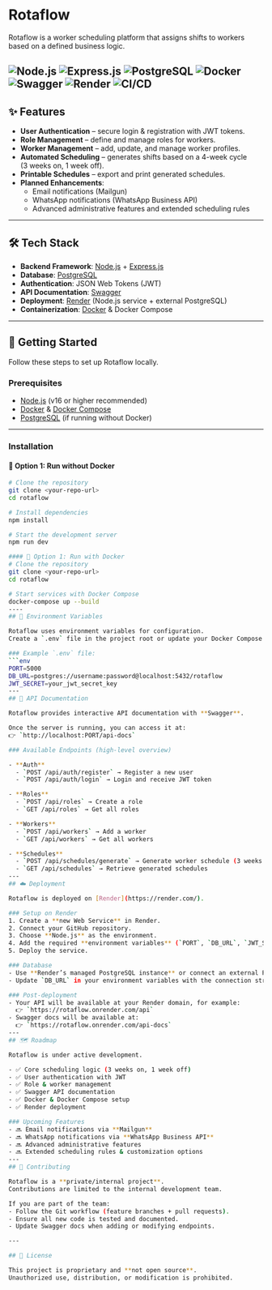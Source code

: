 # Rotaflow

Rotaflow is a worker scheduling platform that assigns shifts to workers based on a defined business logic.

![Node.js](https://img.shields.io/badge/Node.js-339933?style=for-the-badge&logo=node.js&logoColor=white)
![Express.js](https://img.shields.io/badge/Express.js-000000?style=for-the-badge&logo=express&logoColor=white)
![PostgreSQL](https://img.shields.io/badge/PostgreSQL-316192?style=for-the-badge&logo=postgresql&logoColor=white)
![Docker](https://img.shields.io/badge/Docker-2496ED?style=for-the-badge&logo=docker&logoColor=white)
![Swagger](https://img.shields.io/badge/Swagger-85EA2D?style=for-the-badge&logo=swagger&logoColor=black)
![Render](https://img.shields.io/badge/Render-46E3B7?style=for-the-badge&logo=render&logoColor=black)
![CI/CD](https://img.shields.io/badge/CI%2FCD-GitHub%20Actions-2088FF?style=for-the-badge&logo=github-actions&logoColor=white)
---
## ✨ Features

- **User Authentication** – secure login & registration with JWT tokens.  
- **Role Management** – define and manage roles for workers.  
- **Worker Management** – add, update, and manage worker profiles.  
- **Automated Scheduling** – generates shifts based on a 4-week cycle  
  (3 weeks on, 1 week off).  
- **Printable Schedules** – export and print generated schedules.  
- **Planned Enhancements**:  
  - Email notifications (Mailgun)  
  - WhatsApp notifications (WhatsApp Business API)  
  - Advanced administrative features and extended scheduling rules  
---
## 🛠 Tech Stack

- **Backend Framework**: [Node.js](https://nodejs.org/) + [Express.js](https://expressjs.com/)  
- **Database**: [PostgreSQL](https://www.postgresql.org/)  
- **Authentication**: JSON Web Tokens (JWT)  
- **API Documentation**: [Swagger](https://swagger.io/)  
- **Deployment**: [Render](https://render.com/) (Node.js service + external PostgreSQL)  
- **Containerization**: [Docker](https://www.docker.com/) & Docker Compose  
---
## 🚀 Getting Started

Follow these steps to set up Rotaflow locally.

### Prerequisites
- [Node.js](https://nodejs.org/) (v16 or higher recommended)  
- [Docker](https://www.docker.com/) & [Docker Compose](https://docs.docker.com/compose/)  
- [PostgreSQL](https://www.postgresql.org/) (if running without Docker)  

---

### Installation

#### 🔹 Option 1: Run without Docker
```bash
# Clone the repository
git clone <your-repo-url>
cd rotaflow

# Install dependencies
npm install

# Start the development server
npm run dev

#### 🔹 Option 1: Run with Docker
# Clone the repository
git clone <your-repo-url>
cd rotaflow

# Start services with Docker Compose
docker-compose up --build
----
## 🔑 Environment Variables

Rotaflow uses environment variables for configuration.  
Create a `.env` file in the project root or update your Docker Compose configuration.  

### Example `.env` file:
```env
PORT=5000
DB_URL=postgres://username:password@localhost:5432/rotaflow
JWT_SECRET=your_jwt_secret_key
---
## 📖 API Documentation

Rotaflow provides interactive API documentation with **Swagger**.

Once the server is running, you can access it at:  
👉 `http://localhost:PORT/api-docs`

### Available Endpoints (high-level overview)

- **Auth**  
  - `POST /api/auth/register` → Register a new user  
  - `POST /api/auth/login` → Login and receive JWT token  

- **Roles**  
  - `POST /api/roles` → Create a role  
  - `GET /api/roles` → Get all roles  

- **Workers**  
  - `POST /api/workers` → Add a worker  
  - `GET /api/workers` → Get all workers  

- **Schedules**  
  - `POST /api/schedules/generate` → Generate worker schedule (3 weeks on, 1 week off)  
  - `GET /api/schedules` → Retrieve generated schedules  
---
## ☁️ Deployment

Rotaflow is deployed on [Render](https://render.com/).  

### Setup on Render
1. Create a **new Web Service** in Render.  
2. Connect your GitHub repository.  
3. Choose **Node.js** as the environment.  
4. Add the required **environment variables** (`PORT`, `DB_URL`, `JWT_SECRET`).  
5. Deploy the service.  

### Database
- Use **Render’s managed PostgreSQL instance** or connect an external PostgreSQL database.  
- Update `DB_URL` in your environment variables with the connection string.  

### Post-deployment
- Your API will be available at your Render domain, for example:  
  👉 `https://rotaflow.onrender.com/api`  
- Swagger docs will be available at:  
  👉 `https://rotaflow.onrender.com/api-docs`  
---
## 🗺 Roadmap

Rotaflow is under active development.  

- ✅ Core scheduling logic (3 weeks on, 1 week off)  
- ✅ User authentication with JWT  
- ✅ Role & worker management  
- ✅ Swagger API documentation  
- ✅ Docker & Docker Compose setup  
- ✅ Render deployment  

### Upcoming Features
- 🔜 Email notifications via **Mailgun**  
- 🔜 WhatsApp notifications via **WhatsApp Business API**  
- 🔜 Advanced administrative features  
- 🔜 Extended scheduling rules & customization options  
---
## 🤝 Contributing

Rotaflow is a **private/internal project**.  
Contributions are limited to the internal development team.  

If you are part of the team:  
- Follow the Git workflow (feature branches + pull requests).  
- Ensure all new code is tested and documented.  
- Update Swagger docs when adding or modifying endpoints.  

---

## 📄 License

This project is proprietary and **not open source**.  
Unauthorized use, distribution, or modification is prohibited.

